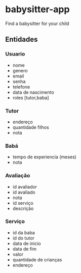 # babysitter-app
Find a babysitter for your child

## Entidades

### Usuario
- nome
- genero
- email
- senha
- telefone
- data de nascimento
- roles [tutor,baba]

### Tutor
- endereço
- quantidade filhos
- nota

### Babá
- tempo de experiencia (meses)
- nota

### Avaliação
- id avaliador
- id avaliado
- nota
- id serviço
- descrição

### Serviço
- id da baba
- id do tutor
- data de inicio
- data de fim
- valor
- quantidade de crianças
- endereço
